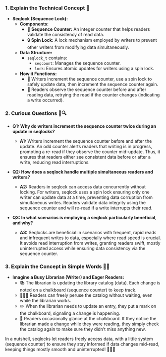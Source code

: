 ### 1. Explain the Technical Concept 📘

- **Seqlock (Sequence Lock):**
  - **Components:**
    - 🔄 **Sequence Counter:** An integer counter that helps readers validate the consistency of read data.
    - 🔒 **Spin Lock:** A lock mechanism employed by writers to prevent other writers from modifying data simultaneously.
  - **Data Structure:**
    - `seqlock_t` contains:
      - `seqcount`: Manages the sequence counter.
      - `lock`: Ensures atomic updates for writers using a spin lock.
  - **How it Functions:**
    - 📜 Writers increment the sequence counter, use a spin lock to safely update data, then increment the sequence counter again.
    - 🧐 Readers observe the sequence counter before and after reading data, retrying the read if the counter changes (indicating a write occurred).

### 2. Curious Questions 🧐🔍

- **Q1: Why do writers increment the sequence counter twice during an update in seqlocks?**
  - **A1:** Writers increment the sequence counter before and after the update. An odd counter alerts readers that writing is in progress, prompting a re-read if they observe the counter mid-update. Thus, it ensures that readers either see consistent data before or after a write, reducing read interruptions.

- **Q2: How does a seqlock handle multiple simultaneous readers and writers?**
  - **A2:** Readers in seqlock can access data concurrently without locking. For writers, seqlock uses a spin lock ensuring only one writer can update data at a time, preventing data corruption from simultaneous writes. Readers validate data integrity using the sequence counter and will re-read if a write interrupts their read.

- **Q3: In what scenarios is employing a seqlock particularly beneficial, and why?**
  - **A3:** Seqlocks are beneficial in scenarios with frequent, rapid reads and infrequent writes to data, especially where read speed is crucial. It avoids read interruption from writes, granting readers swift, mostly uninterrupted access while ensuring data consistency via the sequence counter.

### 3. Explain the Concept in Simple Words 🎉💡

- **Imagine a Busy Librarian (Writer) and Eager Readers:**
  - 📚 The librarian is updating the library catalog (data). Each change is noted on a chalkboard (sequence counter) to keep track.
  - 🧑‍🤝‍🧑 Readers can freely peruse the catalog without waiting, even while the librarian works.
  - ✏️ When the librarian needs to update an entry, they put a mark on the chalkboard, signaling a change is happening. 
  - 🧐 Readers occasionally glance at the chalkboard. If they notice the librarian made a change while they were reading, they simply check the catalog again to make sure they didn’t miss anything new.

In a nutshell, seqlocks let readers freely access data, with a little system (sequence counter) to ensure they stay informed if data changes mid-read, keeping things mostly smooth and uninterrupted! 📖🔄🚀